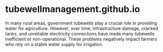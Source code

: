 # tubewellmanagement.github.io
In many rural areas, government tubewells play a crucial role in providing water for agriculture. However, over time, infrastructure damage, cracked tanks, and unreliable electricity connections have made many tubewells inefficient or non-operational. These problems negatively impact farmers who rely on a stable water supply for irrigation.
